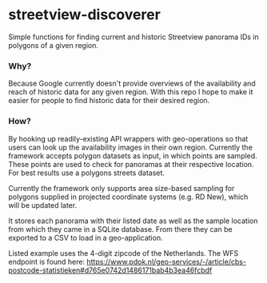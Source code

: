 # streetview-discoverer
Simple functions for finding current and historic Streetview panorama IDs in polygons of a given region.

### Why?
Because Google currently doesn't provide overviews of the availability and reach of historic data for any given region. With this repo I hope to make it easier for people to find historic data for their desired region.

### How?
By hooking up readily-existing API wrappers with geo-operations so that users can look up the availability images in their own region. Currently the framework accepts polygon datasets as input, in which points are sampled. These points are used to check for panoramas at their respective location. For best results use a polygons streets dataset.

Currently the framework only supports area size-based sampling for polygons supplied in projected coordinate systems (e.g. RD New), which will be updated later.

It stores each panorama with their listed date as well as the sample location from which they came in a SQLite database. From there they can be exported to a CSV to load in a geo-application.

Listed example uses the 4-digit zipcode of the Netherlands. The WFS endpoint is found here:
https://www.pdok.nl/geo-services/-/article/cbs-postcode-statistieken#d765e0742d1486171bab4b3ea46fcbdf
